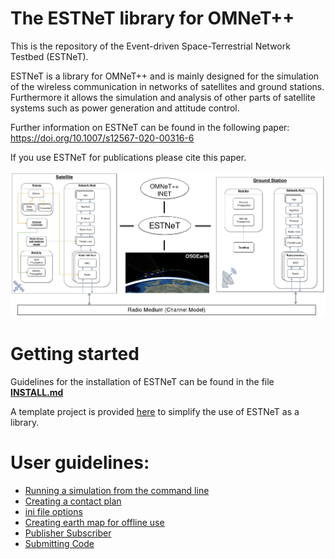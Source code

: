 # The ESTNeT library for OMNeT++

This is the repository of the Event-driven Space-Terrestrial Network Testbed (ESTNeT).

ESTNeT is a library for OMNeT++ and is mainly designed for the simulation of the wireless communication in networks of satellites and ground stations. Furthermore it allows the simulation and analysis of other parts of satellite systems such as power generation and attitude control.

Further information on ESTNeT can be found in the following paper: https://doi.org/10.1007/s12567-020-00316-6

If you use ESTNeT for publications please cite this paper.

![A System Overview should be shown here.](./figures/estnet_diagram.png?raw=true "System overview")


# Getting started

Guidelines for the installation of ESTNeT can be found in the file **[INSTALL.md](INSTALL.md)**

A template project is provided [here](https://github.com/estnet-framework/estnet-template) to simplify the use of ESTNeT as a library.

# User guidelines:
- [Running a simulation from the command line](Running-a-simulation-from-the-command-line)
- [Creating a contact plan](creating-a-contact-plan)
- [ini file options](ini-file-options) 
- [Creating earth map for offline use](Creating-earth-map-for-offline-use)
- [Publisher Subscriber](pub-sub)
- [Submitting Code](Submitting-Code)